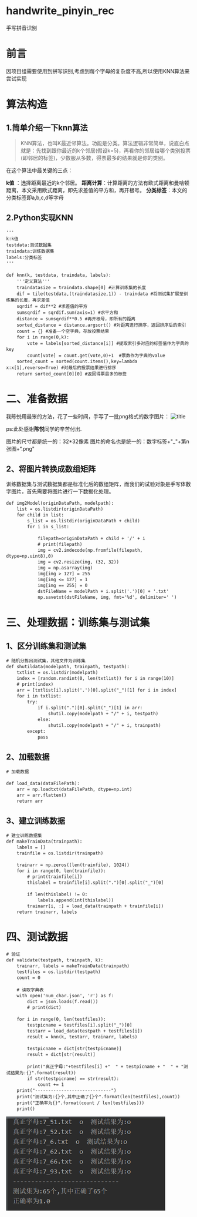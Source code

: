 # handwrite_pinyin_rec
手写拼音识别
# 前言
因项目组需要使用到拼写识别,考虑到每个字母的复杂度不高,所以使用KNN算法来尝试实现

# 算法构造
## 1.简单介绍一下knn算法

> KNN算法，也叫K最近邻算法。功能是分类。算法逻辑非常简单，说直白点就是：先找到跟你最近的k个邻居(假设k=5)，再看你的邻居给哪个类别投票(即邻居的标签)，少数服从多数，得票最多的结果就是你的类别。

在这个算法中最关键的三点：

**k值** ：选择距离最近的k个邻居。
**距离计算**：计算距离的方法有欧式距离和曼哈顿距离，本文采用欧式距离，即先求差值的平方和，再开根号。
**分类标签**：本文的分类标签即a,b,c,d等字母

## 2.Python实现KNN

    '''
    k:k值
    testdata:测试数据集
    traindata:训练数据集
    labels:分类标签
    '''
    
    def knn(k, testdata, traindata, labels):
        '''定义算法'''
        traindatasize = traindata.shape[0] #计算训练集的长度
        dif = tile(testdata,(traindatasize,1)) - traindata #将测试集扩展至训练集的长度，再求差值
        sqrdif = dif**2 #求差值的平方
        sumsqrdif = sqrdif.sum(axis=1) #求平方和
        distance = sumsqrdif**0.5 #再开根号，即所有的距离
        sorted_distance = distance.argsort() #对距离进行排序，返回排序后的索引
        count = {} #准备一个空字典，存放投票结果
        for i in range(0,k):  
            vote = labels[sorted_distance[i]] #提取索引多对应的标签值作为字典的key
            count[vote] = count.get(vote,0)+1  #票数作为字典的value
        sorted_count = sorted(count.items(),key=lambda x:x[1],reverse=True) #对最后的投票结果进行排序
        return sorted_count[0][0] #返回得票最多的标签
        
# 二、准备数据
我~~陈悦~~用最笨的方法，花了一些时间，手写了一批png格式的数字图片：
![title](/api/file/getImage?fileId=5dce27a60a6b721fc900003f)

ps:此处感谢**陈悦**同学的辛苦付出.

图片的尺寸都是统一的：32*32像素
图片的命名也是统一的：数字标签+"_"+第n张图+“.png"

## 2、将图片转换成数组矩阵

训练数据集与测试数据集都是标准化后的数组矩阵，而我们的试验对象是手写体数字图片，首先需要将图片进行一下数据化处理。

    def img2Model(originDataPath, modelpath):
        list = os.listdir(originDataPath)
        for child in list:
            s_list = os.listdir(originDataPath + child)
            for i in s_list:
    
                filepath=originDataPath + child + '/' + i
                # print(filepath)
                img = cv2.imdecode(np.fromfile(filepath, dtype=np.uint8),0)
                img = cv2.resize(img, (32, 32))
                img = np.asarray(img)
                img[img > 127] = 255
                img[img <= 127] = 1
                img[img == 255] = 0
                dstFileName = modelPath + i.split('.')[0] + '.txt'
                np.savetxt(dstFileName, img, fmt='%d', delimiter=' ')

# 三、处理数据：训练集与测试集
## 1、区分训练集和测试集

    # 随机分拣出测试集，其他文件为训练集
    def shutildata(modelpath, trainpath, testpath):
        txtlist = os.listdir(modelpath)
        index = [random.randint(0, len(txtlist)) for i in range(10)]
        # print(index)
        arr = [txtlist[i].split('.')[0].split("_")[1] for i in index]
        for i in txtlist:
            try:
                if i.split(".")[0].split("_")[1] in arr:
                    shutil.copy(modelpath + "/" + i, testpath)
                else:
                    shutil.copy(modelpath + "/" + i, trainpath)
            except:
                pass
                

## 2、加载数据
    # 加载数据

    def load_data(dataFilePath):
        arr = np.loadtxt(dataFilePath, dtype=np.int)
        arr = arr.flatten()
        return arr
        
## 3、建立训练数据

    # 建立训练数据集
    def makeTrainData(trainpath):
        labels = []
        trainfile = os.listdir(trainpath)
    
        trainarr = np.zeros((len(trainfile), 1024))
        for i in range(0, len(trainfile)):
            # print(trainfile[i])
            thislabel = trainfile[i].split(".")[0].split("_")[0]
    
            if len(thislabel) != 0:
                labels.append(int(thislabel))
            trainarr[i, :] = load_data(trainpath + trainfile[i])
        return trainarr, labels

# 四、测试数据

    # 验证
    def validate(testpath, trainpath, k):
        trainarr, labels = makeTrainData(trainpath)
        testfiles = os.listdir(testpath)
        count = 0
    
        # 读取字典表
        with open('num_char.json', 'r') as f:
            dict = json.loads(f.read())
            # print(dict)
    
        for i in range(0, len(testfiles)):
            testpicname = testfiles[i].split("_")[0]
            testarr = load_data(testpath + testfiles[i])
            result = knn(k, testarr, trainarr, labels)
    
            testpicname = dict[str(testpicname)]
            result = dict[str(result)]
    
            print("真正字母:"+testfiles[i] +"  " + testpicname + "  " + "测试结果为:{}".format(result))
            if str(testpicname) == str(result):
                count += 1
        print("-----------------------------")
        print("测试集为:{}个,其中正确了{}个".format(len(testfiles),count))
        print("正确率为{}".format(count / len(testfiles)))
        print()

![title](/train_and_val.png)
